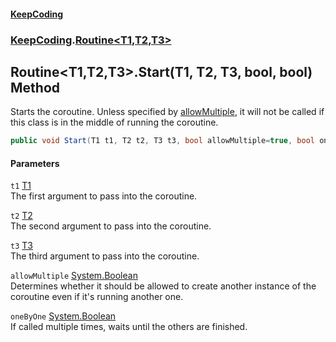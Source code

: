#### [KeepCoding](index.md 'index')
### [KeepCoding](KeepCoding.md 'KeepCoding').[Routine&lt;T1,T2,T3&gt;](Routine.T1.T2.T3..md 'KeepCoding.Routine&lt;T1,T2,T3&gt;')
## Routine&lt;T1,T2,T3&gt;.Start(T1, T2, T3, bool, bool) Method
Starts the coroutine. Unless specified by [allowMultiple](Routine.T1.T2.T3..Start.XDY7uU1hn0pvrY8x.2162g.md#KeepCoding.Routine.T1.T2.T3..Start(T1.T2.T3.bool.bool).allowMultiple 'KeepCoding.Routine&lt;T1,T2,T3&gt;.Start(T1, T2, T3, bool, bool).allowMultiple'), it will not be called if this class is in the middle of running the coroutine.  
```csharp
public void Start(T1 t1, T2 t2, T3 t3, bool allowMultiple=true, bool oneByOne=false);
```
#### Parameters
<a name='KeepCoding.Routine.T1.T2.T3..Start(T1.T2.T3.bool.bool).t1'></a>
`t1` [T1](Routine.T1.T2.T3..md#KeepCoding.Routine.T1.T2.T3..T1 'KeepCoding.Routine&lt;T1,T2,T3&gt;.T1')  
The first argument to pass into the coroutine.
  
<a name='KeepCoding.Routine.T1.T2.T3..Start(T1.T2.T3.bool.bool).t2'></a>
`t2` [T2](Routine.T1.T2.T3..md#KeepCoding.Routine.T1.T2.T3..T2 'KeepCoding.Routine&lt;T1,T2,T3&gt;.T2')  
The second argument to pass into the coroutine.
  
<a name='KeepCoding.Routine.T1.T2.T3..Start(T1.T2.T3.bool.bool).t3'></a>
`t3` [T3](Routine.T1.T2.T3..md#KeepCoding.Routine.T1.T2.T3..T3 'KeepCoding.Routine&lt;T1,T2,T3&gt;.T3')  
The third argument to pass into the coroutine.
  
<a name='KeepCoding.Routine.T1.T2.T3..Start(T1.T2.T3.bool.bool).allowMultiple'></a>
`allowMultiple` [System.Boolean](https://docs.microsoft.com/en-us/dotnet/api/System.Boolean 'System.Boolean')  
Determines whether it should be allowed to create another instance of the coroutine even if it's running another one.
  
<a name='KeepCoding.Routine.T1.T2.T3..Start(T1.T2.T3.bool.bool).oneByOne'></a>
`oneByOne` [System.Boolean](https://docs.microsoft.com/en-us/dotnet/api/System.Boolean 'System.Boolean')  
If called multiple times, waits until the others are finished.
  

